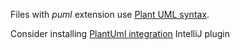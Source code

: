 Files with *puml* extension use [Plant UML syntax](http://plantuml.com).

Consider installing [PlantUml integration](https://plugins.jetbrains.com/plugin/7017-plantuml-integration)  IntelliJ plugin